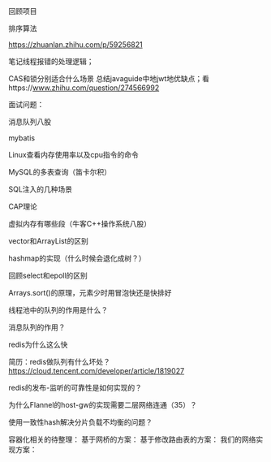 回顾项目

排序算法



https://zhuanlan.zhihu.com/p/59256821

笔记线程报错的处理逻辑；

CAS和锁分别适合什么场景
总结javaguide中地jwt地优缺点；看https://www.zhihu.com/question/274566992



面试问题：

消息队列八股

mybatis

Linux查看内存使用率以及cpu指令的命令

MySQL的多表查询（笛卡尔积）

SQL注入的几种场景

CAP理论



虚拟内存有哪些段（牛客C++操作系统八股）

vector和ArrayList的区别

hashmap的实现（什么时候会退化成树？）

回顾select和epoll的区别

Arrays.sort()的原理，元素少时用冒泡快还是快排好





线程池中的队列的作用是什么？

消息队列的作用？

redis为什么这么快


简历：redis做队列有什么坏处？https://cloud.tencent.com/developer/article/1819027

redis的发布-监听的可靠性是如何实现的？

为什么Flannel的host-gw的实现需要二层网络连通（35）？

使用一致性hash解决分片负载不均衡的问题？

容器化相关的待整理：
基于网桥的方案：
基于修改路由表的方案：
我们的网络实现方案：
